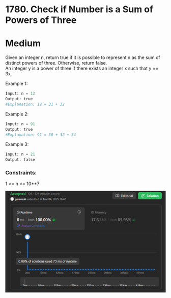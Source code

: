 # 1780. Check if Number is a Sum of Powers of Three
# Medium

Given an integer n, return true if it is possible to represent n as the sum of distinct powers of three. Otherwise, return false.  
An integer y is a power of three if there exists an integer x such that y == 3x.

Example 1:
```python
Input: n = 12
Output: true
#Explanation: 12 = 31 + 32
```

Example 2:
```python
Input: n = 91
Output: true
#Explanation: 91 = 30 + 32 + 34
```

Example 3:
```python
Input: n = 21
Output: false
```

### Constraints:
1 <= n <= 10**7

![img.png](../result_img/img1780.png)